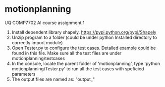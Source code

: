 motionplanning
==============

UQ COMP7702 AI course assignment 1
1. Install dependent library shapely. https://pypi.python.org/pypi/Shapely
2. Unzip program to a folder (could be under python Installed directory to correctly import module)
3. Open Tester.py to configure the test cases. Detailed example could be found in this file. Make sure all the test files are under motionplanning/testcases
4. In the console, locate the parent folder of 'motionplanning', type 'python motionplanning/Tester.py' to run all the test cases with speficied parameters
5. The output files are named as: "output_<number of samples>_<radius>_<test case file>"
